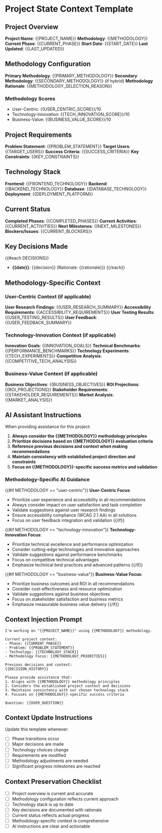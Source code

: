 # Project State Context Template

## Project Overview
**Project Name**: {{PROJECT_NAME}}
**Methodology**: {{METHODOLOGY}}
**Current Phase**: {{CURRENT_PHASE}}
**Start Date**: {{START_DATE}}
**Last Updated**: {{LAST_UPDATED}}

## Methodology Configuration
**Primary Methodology**: {{PRIMARY_METHODOLOGY}}
**Secondary Methodology**: {{SECONDARY_METHODOLOGY}} (if hybrid)
**Methodology Rationale**: {{METHODOLOGY_SELECTION_REASON}}

### Methodology Scores
- User-Centric: {{USER_CENTRIC_SCORE}}/10
- Technology-Innovation: {{TECH_INNOVATION_SCORE}}/10
- Business-Value: {{BUSINESS_VALUE_SCORE}}/10

## Project Requirements
**Problem Statement**: {{PROBLEM_STATEMENT}}
**Target Users**: {{TARGET_USERS}}
**Success Criteria**: {{SUCCESS_CRITERIA}}
**Key Constraints**: {{KEY_CONSTRAINTS}}

## Technology Stack
**Frontend**: {{FRONTEND_TECHNOLOGY}}
**Backend**: {{BACKEND_TECHNOLOGY}}
**Database**: {{DATABASE_TECHNOLOGY}}
**Deployment**: {{DEPLOYMENT_PLATFORM}}

## Current Status
**Completed Phases**: {{COMPLETED_PHASES}}
**Current Activities**: {{CURRENT_ACTIVITIES}}
**Next Milestones**: {{NEXT_MILESTONES}}
**Blockers/Issues**: {{CURRENT_BLOCKERS}}

## Key Decisions Made
{{#each DECISIONS}}
- **{{date}}**: {{decision}} (Rationale: {{rationale}})
{{/each}}

## Methodology-Specific Context

### User-Centric Context (if applicable)
**User Research Findings**: {{USER_RESEARCH_SUMMARY}}
**Accessibility Requirements**: {{ACCESSIBILITY_REQUIREMENTS}}
**User Testing Results**: {{USER_TESTING_RESULTS}}
**User Feedback**: {{USER_FEEDBACK_SUMMARY}}

### Technology-Innovation Context (if applicable)
**Innovation Goals**: {{INNOVATION_GOALS}}
**Technical Benchmarks**: {{PERFORMANCE_BENCHMARKS}}
**Technology Experiments**: {{TECH_EXPERIMENTS}}
**Competitive Analysis**: {{COMPETITIVE_TECH_ANALYSIS}}

### Business-Value Context (if applicable)
**Business Objectives**: {{BUSINESS_OBJECTIVES}}
**ROI Projections**: {{ROI_PROJECTIONS}}
**Stakeholder Requirements**: {{STAKEHOLDER_REQUIREMENTS}}
**Market Analysis**: {{MARKET_ANALYSIS}}

## AI Assistant Instructions
When providing assistance for this project:

1. **Always consider the {{METHODOLOGY}} methodology principles**
2. **Prioritize decisions based on {{METHODOLOGY}} evaluation criteria**
3. **Reference previous decisions and context when making recommendations**
4. **Maintain consistency with established project direction and constraints**
5. **Focus on {{METHODOLOGY}}-specific success metrics and validation**

### Methodology-Specific AI Guidance

{{#if METHODOLOGY == "user-centric"}}
**User-Centric Focus**:
- Prioritize user experience and accessibility in all recommendations
- Always consider impact on user satisfaction and task completion
- Validate suggestions against user research findings
- Ensure accessibility compliance (WCAG 2.1 AA) in all solutions
- Focus on user feedback integration and validation
{{/if}}

{{#if METHODOLOGY == "technology-innovation"}}
**Technology-Innovation Focus**:
- Prioritize technical excellence and performance optimization
- Consider cutting-edge technologies and innovative approaches
- Validate suggestions against performance benchmarks
- Focus on competitive technical advantages
- Emphasize technical best practices and advanced patterns
{{/if}}

{{#if METHODOLOGY == "business-value"}}
**Business-Value Focus**:
- Prioritize business outcomes and ROI in all recommendations
- Consider cost-effectiveness and resource optimization
- Validate suggestions against business objectives
- Focus on stakeholder satisfaction and business metrics
- Emphasize measurable business value delivery
{{/if}}

## Context Injection Prompt
```
I'm working on "{{PROJECT_NAME}}" using {{METHODOLOGY}} methodology.

Current project context:
- Phase: {{CURRENT_PHASE}}
- Problem: {{PROBLEM_STATEMENT}}
- Technology: {{TECHNOLOGY_STACK}}
- Methodology Focus: {{METHODOLOGY_PRIORITIES}}

Previous decisions and context:
{{DECISION_HISTORY}}

Please provide assistance that:
1. Aligns with {{METHODOLOGY}} methodology principles
2. Considers the established project context and decisions
3. Maintains consistency with our chosen technology stack
4. Focuses on {{METHODOLOGY}}-specific success criteria

Question: {{USER_QUESTION}}
```

## Context Update Instructions
Update this template whenever:
- [ ] Phase transitions occur
- [ ] Major decisions are made
- [ ] Technology choices change
- [ ] Requirements are modified
- [ ] Methodology adjustments are needed
- [ ] Significant progress milestones are reached

## Context Preservation Checklist
- [ ] Project overview is current and accurate
- [ ] Methodology configuration reflects current approach
- [ ] Technology stack is up to date
- [ ] Key decisions are documented with rationale
- [ ] Current status reflects actual progress
- [ ] Methodology-specific context is comprehensive
- [ ] AI instructions are clear and actionable

